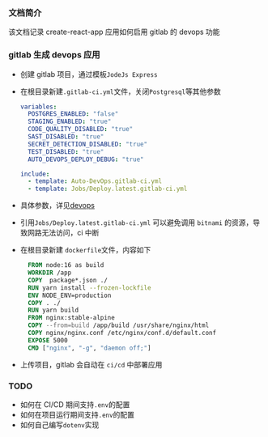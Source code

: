 ### 文档简介

该文档记录 create-react-app 应用如何启用 gitlab 的 devops 功能

### gitlab 生成 devops 应用

- 创建 gitlab 项目，通过模板`JodeJs Express`
- 在根目录新建`.gitlab-ci.yml`文件，关闭`Postgresql`等其他参数

  ```yaml
  variables:
    POSTGRES_ENABLED: "false"
    STAGING_ENABLED: "true"
    CODE_QUALITY_DISABLED: "true"
    SAST_DISABLED: "true"
    SECRET_DETECTION_DISABLED: "true"
    TEST_DISABLED: "true"
    AUTO_DEVOPS_DEPLOY_DEBUG: "true"

  include:
    - template: Auto-DevOps.gitlab-ci.yml
    - template: Jobs/Deploy.latest.gitlab-ci.yml
  ```

- 具体参数，详见[devops](https://docs.gitlab.com/ee/topics/autodevops/customize.html#build-and-deployment)
- 引用`Jobs/Deploy.latest.gitlab-ci.yml` 可以避免调用 `bitnami` 的资源，导致网路无法访问，ci 中断

- 在根目录新建 `dockerfile`文件，内容如下
  ```dockerfile
    FROM node:16 as build
    WORKDIR /app
    COPY  package*.json ./
    RUN yarn install --frozen-lockfile
    ENV NODE_ENV=production
    COPY . ./
    RUN yarn build
    FROM nginx:stable-alpine
    COPY --from=build /app/build /usr/share/nginx/html
    COPY nginx/nginx.conf /etc/nginx/conf.d/default.conf
    EXPOSE 5000
    CMD ["nginx", "-g", "daemon off;"]
  ```
- 上传项目，gitlab 会自动在 `ci/cd` 中部署应用

### TODO

- 如何在 CI/CD 期间支持`.env`的配置
- 如何在项目运行期间支持`.env`的配置
- 如何自己编写`dotenv`实现
